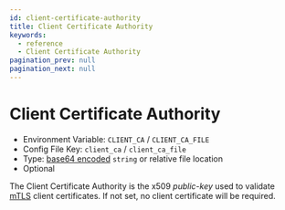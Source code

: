 ```yaml
---
id: client-certificate-authority
title: Client Certificate Authority
keywords:
  - reference
  - Client Certificate Authority
pagination_prev: null
pagination_next: null
---
```


# Client Certificate Authority

- Environment Variable: `CLIENT_CA` / `CLIENT_CA_FILE`
- Config File Key: `client_ca` / `client_ca_file`
- Type: [base64 encoded](https://en.wikipedia.org/wiki/Base64) `string` or relative file location
- Optional

The Client Certificate Authority is the x509 _public-key_ used to validate [mTLS](https://en.wikipedia.org/wiki/Mutual_authentication) client certificates. If not set, no client certificate will be required.
